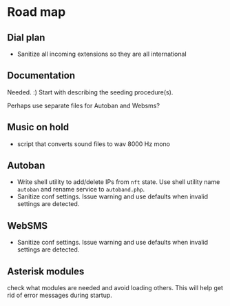 # Road map

## Dial plan

- Sanitize all incoming extensions so they are all international

## Documentation

Needed. :)
Start with describing the seeding procedure(s).

Perhaps use separate files for Autoban and Websms?

## Music on hold
- script that converts sound files to wav 8000 Hz mono

## Autoban

- Write shell utility to add/delete IPs from `nft` state. Use shell utility name `autoban` and rename service to `autoband.php`.
- Sanitize conf settings. Issue warning and use defaults when invalid settings are detected.

## WebSMS

- Sanitize conf settings. Issue warning and use defaults when invalid settings are detected.

## Asterisk modules

check what modules are needed and avoid loading others. This will help get rid of error messages during startup.
